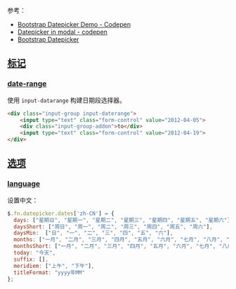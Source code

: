 参考：  
- [Bootstrap Datepicker Demo - Codepen](https://codepen.io/hexagoncircle/pen/XdZrKa)  
- [Datepicker in modal - codepen](https://codepen.io/Sinetheta/pen/Ftjwi)  
- [Bootstrap Datepicker](https://bootstrap-datepicker.readthedocs.io/en/stable/#)  

## [标记](https://bootstrap-datepicker.readthedocs.io/en/stable/markup.html)

### [date-range](https://bootstrap-datepicker.readthedocs.io/en/stable/markup.html#date-range)
使用 `input-datarange` 构建日期段选择器。  
```html
<div class="input-group input-daterange">
    <input type="text" class="form-control" value="2012-04-05">
    <div class="input-group-addon">to</div>
    <input type="text" class="form-control" value="2012-04-19">
</div>
```

## [选项](https://bootstrap-datepicker.readthedocs.io/en/stable/options.html)

### [language](https://bootstrap-datepicker.readthedocs.io/en/stable/options.html#language)
设置中文：  
```js
$.fn.datepicker.dates['zh-CN'] = {
  days: ["星期日", "星期一", "星期二", "星期三", "星期四", "星期五", "星期六"],
  daysShort: ["周日", "周一", "周二", "周三", "周四", "周五", "周六"],
  daysMin:  ["日", "一", "二", "三", "四", "五", "六"],
  months: ["一月", "二月", "三月", "四月", "五月", "六月", "七月", "八月", "九月", "十月", "十一月", "十二月"],
  monthsShort: ["一月", "二月", "三月", "四月", "五月", "六月", "七月", "八月", "九月", "十月", "十一月", "十二月"],
  today: "今天",
  suffix: [],
  meridiem: ["上午", "下午"],
  titleFormat: "yyyy年MM"
};
```
